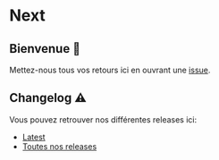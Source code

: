 # Next

## Bienvenue 🚀
Mettez-nous tous vos retours ici en ouvrant une [issue](https://github.com/NextINpact/Next/issues/new). 

## Changelog ⚠️
Vous pouvez retrouver nos différentes releases ici:
- [Latest](https://github.com/NextINpact/Next/releases/latest)
- [Toutes nos releases](https://github.com/NextINpact/Next/releases)
